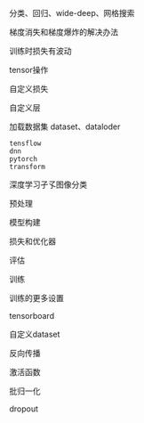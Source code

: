 分类、回归、wide-deep、网格搜索

梯度消失和梯度爆炸的解决办法

训练时损失有波动

tensor操作

自定义损失

自定义层

加载数据集   dataset、dataloder

```
tensflow
dnn
pytorch
transform
```



深度学习孑孓图像分类

预处理

模型构建

损失和优化器

评估

训练





训练的更多设置

tensorboard

自定义dataset

反向传播

激活函数

批归一化

dropout

